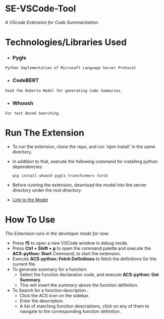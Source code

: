 # SE-VSCode-Tool

_A VScode Extension for Code Summarization._

# Technologies/Libraries Used

-   ### Pygls

```
Python Implementation of Microsoft Language Server Protocol
```

-   ### CodeBERT

```
Used the Roberta Model for generating Code Summaries.
```

-   ### Whoosh

```
For text Based Searching.
```


# Run The Extension


-   To run the extension, clone the repo, and run 'npm install' in the same directory.

-   In addition to that, execute the following command for installing python dependencies:
    ```
    pip install whoosh pygls transformers torch
    ```
-   Before running the extension, download the model into the server directory under the root directory.

-   [Link to the Model](https://code-summary.s3.amazonaws.com/pytorch_model.bin)

# How To Use
_The Extension runs in the developer mode for now._

* Press **f5** to open a new VSCode window in debug mode.
* Press **Ctrl + Shift + p** to open the command palette and execute the **ACS-python: Start** Command, to start the extension.
* Execute **ACS-python: Fetch Definitions** to fetch the definitions for the current file.
* To generate summary for a function:
    * Select the function declaration code, and execute **ACS-python: Get Summary**.
    * This will insert the summary above the function definition.
* To Search for a function description :
    * Click the ACS icon on the sidebar. 
    * Enter the description.
    * A list of matching function descriptions, click on any of them to navigate to the corresponding function definition.
